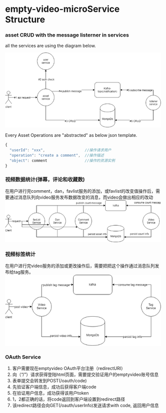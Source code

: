# empty-video-microService Structure
### asset CRUD with the message listerner in services
all the services are using the diagram below.

![ad](img/asset-operation-diagram.png)  

Every Asset Operations are "abstracted" as below json template.
```javascript
{
  "userId": "xxx",                  //操作请求用户
  "operation": "create a comment",  //操作描述
  "object": comment                 //操作的资源实例
}
```
### 视频数据统计(弹幕，评论和收藏数)
在用户进行完comment，dan，favlist服务的添加，或favlist的改变值操作后，需要通过消息队列向video服务发布数据改变的消息，而video会做出相应的改动
![flow](img/video-count-diagram.png)
### 视频标签统计
在用户进行完video服务的添加或更改操作后，需要把把这个操作通过消息队列发布给tag服务。
![flow](img/video-tag-diagram.png)
### OAuth Service
1. 客户需要现在emptyvideo OAuth平台注册（redirectURI）
2. 向（“/”）请求获得登陆html页面，需要提交验证用户的emptyvideo账号信息
3. 表单提交会转发到POST(/oauth/code)
  1. 先验证客户端信息，成功后获得客户端code
  2. 在验证用户信息，成功获得该用户token
  3. 1，2都正确的话，将code返回到客户端设置到redirect路径
4. 该redirect路径会向GET(/oauth/userInfo)发送请求with code, 返回用户信息